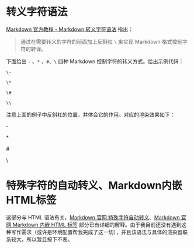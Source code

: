 # 转义字符语法

[Markdown 官方教程 - Markdown 转义字符语法](https://markdown.com.cn/basic-syntax/escaping-characters.html#markdown-%E8%BD%AC%E4%B9%89%E5%AD%97%E7%AC%A6%E8%AF%AD%E6%B3%95) 指出：

> 通过在需要转义的字符的前面加上反斜杠 `\` 来实现 Markdown 格式控制字符的转译。

下面给出 `-` 、`*` 、`#`、`\` 四种 Markdown 控制字符的转义方式。给出示例代码：

```
\-

\*

\#

\\
```

注意上面的例子中反斜杠的位置，并体会它的作用。对应的渲染效果如下：

\-

\*

\#

\\

# 特殊字符的自动转义、Markdown内嵌HTML标签

这部分与 HTML 语法有关，[Markdown 官网 特殊字符自动转义](https://markdown.com.cn/basic-syntax/escaping-characters.html#%E7%89%B9%E6%AE%8A%E5%AD%97%E7%AC%A6%E8%87%AA%E5%8A%A8%E8%BD%AC%E4%B9%89)、[Markdown 官网 Markdown 内嵌 HTML 标签](https://markdown.com.cn/basic-syntax/htmls.html#markdown-%E5%86%85%E5%B5%8C-html-%E6%A0%87%E7%AD%BE) 部分已有详细的解释。由于我目前还没有遇到这种写作需求（或许是环境配置帮我完成了这一切），并且该语法与具体的渲染器联系较大，所以暂且按下不表。

